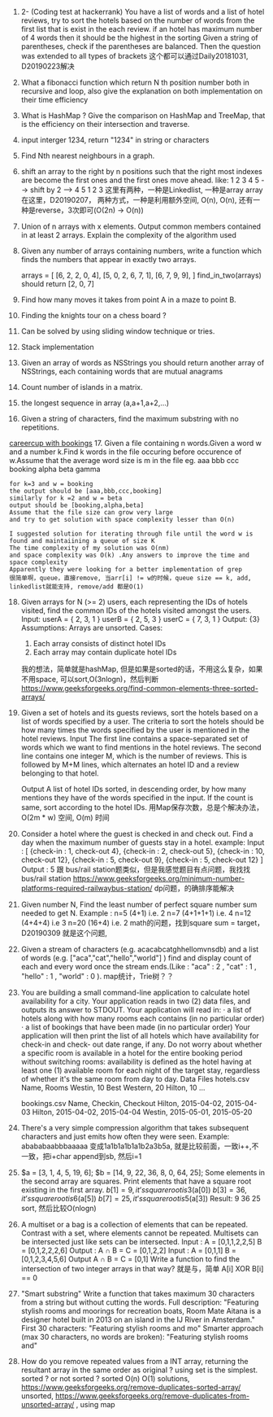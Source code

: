1. 2- (Coding test at hackerrank) You have a list of words and  a list of hotel reviews, try to sort the hotels based on the number of words from the first list that is exist in the each review. if an hotel has maximum number of 4 words then it should be the highest in the sorting
Given a string of parentheses, check if the parentheses are balanced. Then the question was extended to all types of brackets
这个都可以通过Daily20181031, D20190223解决   

2. What a fibonacci function which return N th position number both in recursive and loop, also give the explanation on both implementation on their time efficiency

3. What is HashMap ? Give the comparison on HashMap and TreeMap, that is the efficiency on their intersection and traverse.  

4. input interger 1234, return "1234" in string or characters 

5. Find Nth nearest neighbours in a graph.

6. shift an array to the right by n positions such that the right most indexes are become the first ones and the first ones move ahead.
   like:
   1 2 3 4 5 --> shift by 2 --> 4 5 1 2 3
   这里有两种，一种是Linkedlist, 一种是array
   array在这里，D20190207， 两种方式，一种是利用额外空间, O(n), O(n), 还有一种是reverse，3次即可(O(2n) -> O(n))
7. Union of n arrays with x elements. Output common members contained in at least 2 arrays. Explain the complexity of the algorithm used
8. Given any number of arrays containing numbers, write a function which
   finds the numbers that appear in exactly two arrays.
   
   arrays = [
       [6, 2, 2, 0, 4],
       [5, 0, 2, 6, 7, 1],
       [6, 7, 9, 9],
   ]
   find_in_two(arrays) should return [2, 0, 7]  
9. Find how many moves it takes from point A in a maze to point B.  
10. Finding the knights tour on a chess board ?  
11. Can be solved by using sliding window technique or tries.  
12. Stack implementation
13. Given an array of words as NSStrings you should return another array of NSStrings, each containing words that are mutual anagrams  
14. Count number of islands in a matrix.  
15. the longest sequence in array (a,a+1,a+2,...)
16. Given a string of characters, find the maximum substring with no repetitions.

[careercup with bookings](https://careercup.appspot.com/page?pid=bookingcom-interview-questions&sort=date)
17. Given a file containing n words.Given a word w and a number k.Find k words in the file occuring before occurence of w.Assume that the average word size is m in the file 
    eg. 
    aaa 
    bbb 
    ccc 
    booking 
    alpha 
    beta 
    gamma 
    
    for k=3 and w = booking 
    the output should be [aaa,bbb,ccc,booking] 
    similarly for k =2 and w = beta 
    output should be [booking,alpha,beta] 
    Assume that the file size can grow very large 
    and try to get solution with space complexity lesser than O(n) 
    
    I suggested solution for iterating through file until the word w is found and maintaiining a queue of size K 
    The time complexity of my solution was O(nm) 
    and space complexity was O(k) .Any answers to improve the time and space complexity 
    Apparently they were looking for a better implementation of grep
    很简单啊，queue，直接remove, 当arr[i] != w的时候，queue size == k, add, linkedlist就能支持, remove/add 都是O(1)
18. Given arrays for N (>= 2) users, each representing the IDs of hotels visited, find the common IDs of the hotels visited amongst the users. 
    Input: 
    userA = { 2, 3, 1 } 
    userB = { 2, 5, 3 } 
    userC = { 7, 3, 1 } 
    Output: 
    {3} 
    Assumptions: 
    Arrays are unsorted. 
    Cases: 
    1) Each array consists of distinct hotel IDs 
    2) Each array may contain duplicate hotel IDs
    
    我的想法，简单就是hashMap, 但是如果是sorted的话，不用这么复杂，如果不用space, 可以sort,O(3nlogn)，然后判断
    https://www.geeksforgeeks.org/find-common-elements-three-sorted-arrays/   

19. Given a set of hotels and its guests reviews, sort the hotels based on a list of words specified by a user. 
The criteria to sort the hotels should be how many times the words specified by the user is mentioned in the hotel reviews. 
    Input 
    The first line contains a space-separated set of words which we want to find mentions in the hotel reviews. 
    The second line contains one integer M, which is the number of reviews. 
    This is followed by M+M lines, which alternates an hotel ID and a review belonging to that hotel. 
    
    Output 
    A list of hotel IDs sorted, in descending order, by how many mentions they have of the words specified in the input. If the count is same, sort according to the hotel IDs.
    用Map保存次数，总是个解决办法，O(2m * w) 空间, O(m) 时间
20. Consider a hotel where the guest is checked in and check out. Find a day when the maximum number of guests stay in a hotel. 
    example: 
    Input : 
    [ 
    {check-in : 1, check-out 4}, 
    {check-in : 2, check-out 5}, 
    {check-in : 10, check-out 12}, 
    {check-in : 5, check-out 9}, 
    {check-in : 5, check-out 12} 
    ] 
    Output : 5
    跟 bus/rail station题类似，但是我感觉题目有点问题，我找找 bus/rail station
    https://www.geeksforgeeks.org/minimum-number-platforms-required-railwaybus-station/ dp问题，的确排序能解决
21. Given number N, Find the least number of perfect square number sum needed to get N. 
    Example : 
    n=5 (4+1) i.e. 2 
    n=7 (4+1+1+1) i.e. 4 
    n=12 (4+4+4) i.e 3 
    n=20 (16+4) i.e. 2
    math的问题，找到square sum = target， D20190309 就是这个问题, 
22. Given a stream of characters (e.g. acacabcatghhellomvnsdb) and a list of words (e.g. ["aca","cat","hello","world"] ) 
    find and display count of each and every word once the stream ends.(Like : "aca" : 2 , "cat" : 1 , "hello" : 1 , "world" : 0 ).
    map统计，Trie树？？

23. You are building a small command-line application to calculate hotel availability for a city. Your application reads in two (2) data files, and outputs its answer to STDOUT. 
    Your application will read in: 
    · a list of hotels along with how many rooms each contains (in no particular order) 
    · a list of bookings that have been made (in no particular order) 
    Your application will then print the list of all hotels which have availability for check-in and check- out date range, if any. 
    Do not worry about whether a specific room is available in a hotel for the entire booking period without switching rooms: availability is defined as the hotel having at least one (1) available room for each night of the target stay, regardless of whether it's the same room from day to day. 
    Data Files 
    hotels.csv 
     Name, Rooms 
    Westin, 10 
    Best Western, 20 
    Hilton, 10 
    ... 
    
    bookings.csv 
     Name, Checkin, Checkout 
    Hilton, 2015-04-02, 2015-04-03 
    Hilton, 2015-04-02, 2015-04-04 
    Westin, 2015-05-01, 2015-05-20
    
24. There's a very simple compression algorithm that takes subsequent characters and just emits how often they were seen. 
    Example: 
    abababaabbbaaaaa
    变成1a1b1a1b1a1b2a3b5a,  就是比较前面，一致i++,不一致，把i+char append到sb, 然后i=1
25. $a = [3, 1, 4, 5, 19, 6];
    $b = [14, 9, 22, 36, 8, 0, 64, 25];
     Some elements in the second array are squares. 
     Print elements that have a square root existing in the first array. 
     $b[1] = 9, it’s square root is 3 ($a[0]) 
     $b[3] = 36, it’s square root is 6 ($a[5]) 
     $b[7] = 25, it’s square root is 5 ($a[3]) 
     Result: 
     9 
     36 
     25
    sort, 然后比较O(nlogn)

26. A multiset or a bag is a collection of elements that can be repeated. Contrast with a set, where elements cannot be repeated. 
    Multisets can be intersected just like sets can be intersected. 
    Input : 
    A = [0,1,1,2,2,5] 
    B = [0,1,2,2,2,6] 
    Output : 
    A ∩ B = C = [0,1,2,2] 
    Input : 
    A = [0,1,1] 
    B = [0,1,2,3,4,5,6] 
    Output 
    A ∩ B = C = [0,1] 
    Write a function to find the intersection of two integer arrays in that way?
    就是与，简单 A[i] XOR B[i] == 0 

27. "Smart substring" 
    Write a function that takes maximum 30 characters from a string but without cutting the words. 
    Full description: 
    "Featuring stylish rooms and moorings for recreation boats, Room Mate Aitana is a designer hotel built in 2013 on an island in the IJ River in Amsterdam." 
    First 30 characters: 
    "Featuring stylish rooms and mo" 
    Smarter approach (max 30 characters, no words are broken): 
    "Featuring stylish rooms and"

28. How do you remove repeated values from a INT array, returning the resultant array in the same order as original ?
    using set is the simplest. sorted ? or not sorted ?
    sorted O(n) O(1) solutions, https://www.geeksforgeeks.org/remove-duplicates-sorted-array/  
    unsorted, https://www.geeksforgeeks.org/remove-duplicates-from-unsorted-array/ , using map




